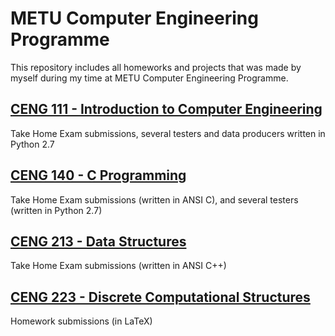 <h1>METU Computer Engineering Programme</h1>
<p>This repository includes all homeworks and projects that was made by myself during my time at METU Computer Engineering Programme.</p>
<h2><a href="https://github.com/frozsgy/METU/tree/master/CENG111">CENG 111 - Introduction to Computer Engineering</a></h2>
<p>Take Home Exam submissions, several testers and data producers written in Python 2.7</p>
<h2><a href="https://github.com/frozsgy/METU/tree/master/CENG140">CENG 140 - C Programming</a></h2>
<p>Take Home Exam submissions (written in ANSI C), and several testers (written in Python 2.7)</p>
<h2><a href="https://github.com/frozsgy/METU/tree/master/CENG213">CENG 213 - Data Structures</a></h2>
<p>Take Home Exam submissions (written in ANSI C++)</p>
<h2><a href="https://github.com/frozsgy/METU/tree/master/CENG223">CENG 223 - Discrete Computational Structures</a></h2>
<p>Homework submissions (in LaTeX)</p>
